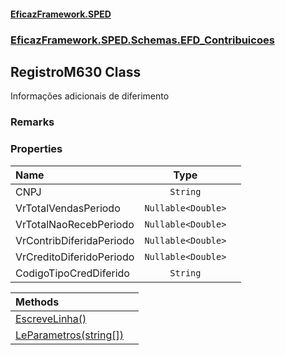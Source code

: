 #### [EficazFramework.SPED](EficazFrameworkSPED.md 'EficazFramework SPED')
### [EficazFramework.SPED.Schemas.EFD_Contribuicoes](EficazFramework.SPED.Schemas.EFD_Contribuicoes.md 'EficazFramework.SPED.Schemas.EFD_Contribuicoes')

## RegistroM630 Class

Informações adicionais de diferimento

### Remarks
### Properties

| Name | Type | |
| :--- | :---: | :--- |
| CNPJ | `String` |  |
| VrTotalVendasPeriodo | `Nullable<Double>` |  |
| VrTotalNaoRecebPeriodo | `Nullable<Double>` |  |
| VrContribDiferidaPeriodo | `Nullable<Double>` |  |
| VrCreditoDiferidoPeriodo | `Nullable<Double>` |  |
| CodigoTipoCredDiferido | `String` |  |

| Methods | |
| :--- | :--- |
| [EscreveLinha()](EficazFramework.SPED.Schemas.EFD_Contribuicoes/RegistroM630/EscreveLinha().md 'EficazFramework.SPED.Schemas.EFD_Contribuicoes.RegistroM630.EscreveLinha()') | |
| [LeParametros(string[])](EficazFramework.SPED.Schemas.EFD_Contribuicoes/RegistroM630/LeParametros(string[]).md 'EficazFramework.SPED.Schemas.EFD_Contribuicoes.RegistroM630.LeParametros(string[])') | |
